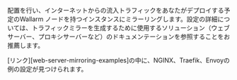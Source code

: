 配置を行い、インターネットからの流入トラフィックをあなたがデプロイする予定のWallarm ノードを持つインスタンスにミラーリングします。設定の詳細については、トラフィックミラーを生成するために使用するソリューション（ウェブサーバー、プロキシサーバーなど）のドキュメンテーションを参照することをお推薦します。

[リンク][web-server-mirroring-examples]の中に、NGINX、Traefik、Envoyの例の設定が見つけられます。